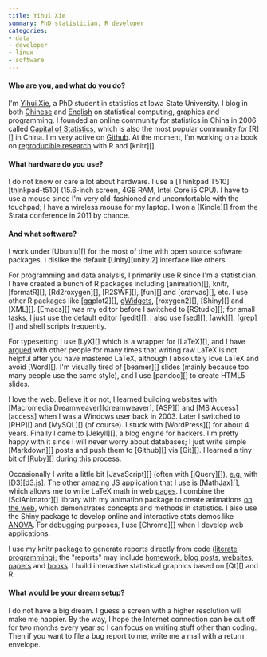 ```yaml
---
title: Yihui Xie
summary: PhD statistician, R developer
categories:
- data
- developer
- linux
- software
---
```


#### Who are you, and what do you do?

I'm [Yihui Xie](http://yihui.name/ "Yihui's website."), a PhD student in statistics at Iowa State University. I blog in both [Chinese](http://yihui.name/cn/ "Yihui's posts in Chinese.") and [English](http://yihui.name/en/ "Yihui's posts in English.") on statistical computing, graphics and programming. I founded an online community for statistics in China in 2006 called [Capital of Statistics](http://cos.name/ "The CoS website."), which is also the most popular community for [R][] in China. I'm very active on [Github](https://github.com/yihui/ "Yihui's Github account."). At the moment, I'm working on a book on [reproducible research](http://en.wikipedia.org/wiki/Reproducibility#Reproducible_research "The Wikipedia entry for reproducible research.") with R and [knitr][].

#### What hardware do you use?

I do not know or care a lot about hardware. I use a [Thinkpad T510][thinkpad-t510] (15.6-inch screen, 4GB RAM, Intel Core i5 CPU). I have to use a mouse since I'm very old-fashioned and uncomfortable with the touchpad; I have a wireless mouse for my laptop. I won a [Kindle][] from the Strata conference in 2011 by chance.

#### And what software?

I work under [Ubuntu][] for the most of time with open source software packages. I dislike the default [Unity][unity.2] interface like others.

For programming and data analysis, I primarily use R since I'm a statistician. I have created a bunch of R packages including [animation][], knitr, [formatR][], [Rd2roxygen][], [R2SWF][], [fun][] and [cranvas][], etc. I use other R packages like [ggplot2][], [gWidgets](), [roxygen2][], [Shiny][] and [XML][]. [Emacs][] was my editor before I switched to [RStudio][]; for small tasks, I just use the default editor [gedit][]. I also use [sed][], [awk][], [grep][] and shell scripts frequently.

For typesetting I use [LyX][] which is a wrapper for [LaTeX][], and I have [argued](http://yihui.name/en/2012/10/lyx-vs-latex/ "Yihui's post on Lynx vs. LaTeX.") with other people for many times that writing raw LaTeX is not helpful after you have mastered LaTeX, although I absolutely love LaTeX and avoid [Word][]. I'm visually tired of [beamer][] slides (mainly because too many people use the same style), and I use [pandoc][] to create HTML5 slides.

I love the web. Believe it or not, I learned building websites with [Macromedia Dreamweaver][dreamweaver], [ASP][] and [MS Access][access] when I was a Windows user back in 2003. Later I switched to [PHP][] and [MySQL][] (of course). I stuck with [WordPress][] for about 4 years. Finally I came to [Jekyll][], a blog engine for hackers. I'm pretty happy with it since I will never worry about databases; I just write simple [Markdown][] posts and push them to [Github][] via [Git][]. I learned a tiny bit of [Ruby][] during this process.

Occasionally I write a little bit [JavaScript][] (often with [jQuery][]), [e.g.](http://vis.supstat.com/2012/11/contour-plots-with-d3-and-r "Yihui's example of using D3 with R.") with [D3][d3.js]. The other amazing JS application that I use is [MathJax][], which allows me to write LaTeX math in web [pages](http://vis.supstat.com/2012/11/brownian-motion-with-r/ "Yihui's post on animating Brownian Motion using R and MathJax."). I combine the [SciAnimator][] library with my animation package to create animations [on the web](http://vis.supstat.com/categories.html#Animation-ref "Yihui's animation examples."), which demonstrates concepts and methods in statistics. I also use the Shiny package to develop online and interactive stats demos like [ANOVA](http://glimmer.rstudio.com/yihui/06-anova/ "An interactive analysis of variance demo."). For debugging purposes, I use [Chrome][] when I develop web applications.

I use my knitr package to generate reports directly from code ([literate programming](http://en.wikipedia.org/wiki/Literate_programming "The Wikipedia entry for literate programming.")); the "reports" may include [homework](https://github.com/yihui/stat579/downloads "Yihui's homework."), [blog posts](http://yihui.name/cn/2012/04/break-points-in-regression/ "Yihui's post on break points in regression (Chinese)."), [websites](http://vis.supstat.com/ "Yihui's stats graphics site."), [papers](https://github.com/downloads/yihui/yihui.github.com/JSS-animation-2012-Yihui-Xie.pdf "Yihui's paper on his R animation package (PDF).") and [books](https://github.com/yihui/knitr-book "Yihui's book on dynamic report generation with R."). I build interactive statistical graphics based on [Qt][] and R.

#### What would be your dream setup?

I do not have a big dream. I guess a screen with a higher resolution will make me happier. By the way, I hope the Internet connection can be cut off for two months every year so I can focus on writing stuff other than coding. Then if you want to file a bug report to me, write me a mail with a return envelope.